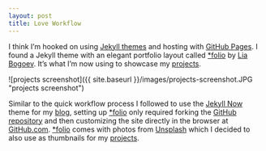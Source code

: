 ```yaml
---
layout: post
title: Love Workflow
---
```


I think I’m hooked on using [Jekyll themes](https://jekyllrb.com/docs/themes/) and hosting with [GitHub Pages](https://pages.github.com/). I found a Jekyll theme with an elegant portfolio layout called [\*folio](http://bogoli.github.io/-folio/) by [Lia Bogoev](https://github.com/bogoli). It’s what I’m now using to showcase my [projects](https://www.webdevholland.com/portfolio/projects/).

![projects screenshot]({{ site.baseurl }}/images/projects-screenshot.JPG "projects screenshot")

Similar to the quick workflow process I followed to use the [Jekyll Now](http://www.jekyllnow.com/) theme for my [blog](https://www.webdevholland.com/), setting up [\*folio](http://bogoli.github.io/-folio/) only required forking the [GitHub repository](https://github.com/bogoli/-folio) and then customizing the site directly in the browser at [GitHub.com](https://github.com/). [\*folio](http://bogoli.github.io/-folio/) comes with photos from [Unsplash](https://unsplash.com/) which I decided to also use as thumbnails for my [projects](https://www.webdevholland.com/portfolio/projects/).
